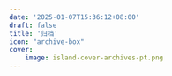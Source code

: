```yaml
---
date: '2025-01-07T15:36:12+08:00'
draft: false
title: '归档'
icon: "archive-box"
cover:
    image: island-cover-archives-pt.png
---
```


